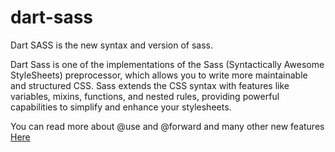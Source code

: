 # dart-sass
Dart SASS is the new syntax and version of sass.

Dart Sass is one of the implementations of the Sass (Syntactically Awesome StyleSheets) preprocessor, which allows you to write more maintainable and structured CSS. Sass extends the CSS syntax with features like variables, mixins, functions, and nested rules, providing powerful capabilities to simplify and enhance your stylesheets.

You can read more about @use and @forward and many other new features [Here](https://css-tricks.com/introducing-sass-modules/)